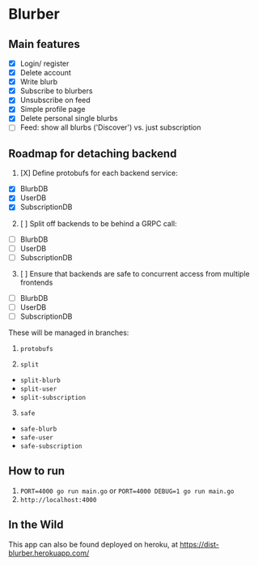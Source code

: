 # Blurber 

## Main features

- [x] Login/ register
- [X] Delete account
- [X] Write blurb
- [X] Subscribe to blurbers
- [x] Unsubscribe on feed
- [x] Simple profile page
- [x] Delete personal single blurbs
- [ ] Feed: show all blurbs ('Discover') vs. just subscription

## Roadmap for detaching backend

1. [X] Define protobufs for each backend service:

  - [X] BlurbDB
  - [X] UserDB
  - [X] SubscriptionDB

2. [ ] Split off backends to be behind a GRPC call:

  - [ ] BlurbDB
  - [ ] UserDB
  - [ ] SubscriptionDB

3. [ ] Ensure that backends are safe to concurrent access from multiple frontends
  - [ ] BlurbDB
  - [ ] UserDB
  - [ ] SubscriptionDB

These will be managed in branches:

1. `protobufs`

2. `split`

  - `split-blurb`
  - `split-user`
  - `split-subscription`

3. `safe`

  - `safe-blurb`
  - `safe-user`
  - `safe-subscription`

## How to run

1. `PORT=4000 go run main.go` or `PORT=4000 DEBUG=1 go run main.go`
1. `http://localhost:4000`

## In the Wild

This app can also be found deployed on heroku, at https://dist-blurber.herokuapp.com/
